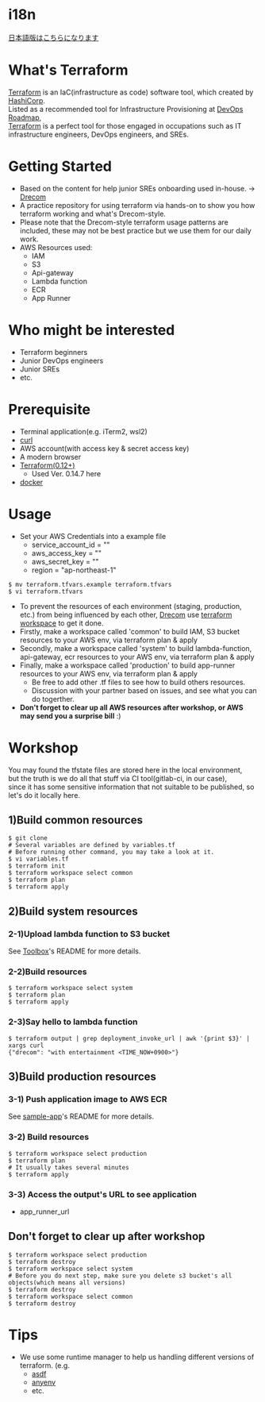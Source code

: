 # i18n
[日本語版はこちらになります](./README_JP.md)
# What's Terraform
[Terraform](https://www.terraform.io/) is an IaC(infrastructure as code) software tool, which created by [HashiCorp](https://www.hashicorp.com/).  
Listed as a recommended tool for Infrastructure Provisioning at [DevOps Roadmap](https://roadmap.sh/devops),   
[Terraform](https://www.terraform.io/) is a perfect tool for those engaged in occupations such as IT infrastructure engineers, DevOps engineers, and SREs.  

# Getting Started
- Based on the content for help junior SREs onboarding used in-house. -> [Drecom](https://drecom.co.jp/)
- A practice repository for using terraform via hands-on to show you how terraform working and what's Drecom-style.
- Please note that the Drecom-style terraform usage patterns are included, these may not be best practice but we use them for our daily work.
- AWS Resources used:
  - IAM
  - S3
  - Api-gateway
  - Lambda function
  - ECR
  - App Runner


# Who might be interested
- Terraform beginners
- Junior DevOps engineers
- Junior SREs
- etc.

# Prerequisite
- Terminal application(e.g. iTerm2, wsl2)
- [curl](https://formulae.brew.sh/formula/curl)
- AWS account(with access key & secret access key)
- A modern browser
- [Terraform(0.12+)](https://www.terraform.io/downloads.html)
  - Used Ver. 0.14.7 here
- [docker](https://docs.docker.com/get-docker/)

# Usage
- Set your AWS Credentials into a example file
  - service_account_id = ""
  - aws_access_key = ""
  - aws_secret_key = ""
  - region = "ap-northeast-1"
```
$ mv terraform.tfvars.example terraform.tfvars
$ vi terraform.tfvars
```

- To prevent the resources of each environment (staging, production, etc.) from being influenced by each other, [Drecom](https://drecom.co.jp/) use [terraform workspace](https://www.terraform.io/docs/language/state/workspaces.html) to get it done.
- Firstly, make a workspace called 'common' to build IAM, S3 bucket resources to your AWS env, via terraform plan & apply
- Secondly, make a workspace called 'system' to build lambda-function, api-gateway, ecr resources to your AWS env, via terraform plan & apply
- Finally, make a workspace called 'production' to build app-runner resources to your AWS env, via terraform plan & apply
    - Be free to add other .tf files to see how to build others resources.
    - Discussion with your partner based on issues, and see what you can do togerther.
- __Don't forget to clear up all AWS resources after workshop, or AWS may send you a surprise bill__ :)


# Workshop
You may found the tfstate files are stored here in the local environment,  
but the truth is we do all that stuff via CI tool(gitlab-ci, in our case),   
since it has some sensitive information that not suitable to be published, so let's do it locally here. 

## 1)Build common resources
```
$ git clone
# Several variables are defined by variables.tf   
# Before running other command, you may take a look at it.  
$ vi variables.tf
$ terraform init
$ terraform workspace select common
$ terraform plan
$ terraform apply
```

## 2)Build system resources
### 2-1)Upload lambda function to S3 bucket
See [Toolbox](https://git.drecom.jp/infrastructure/tool-aws-oss)'s README for more details.

### 2-2)Build resources
```
$ terraform workspace select system
$ terraform plan
$ terraform apply
```

### 2-3)Say hello to lambda function
```
$ terraform output | grep deployment_invoke_url | awk '{print $3}' | xargs curl
{"drecom": "with entertainment <TIME_NOW+0900>"}
```

## 3)Build production resources
### 3-1) Push application image to AWS ECR
See [sample-app](https://git.drecom.jp/infrastructure/tool-aws-oss/sample-app/go)'s README for more details.

### 3-2) Build resources
```
$ terraform workspace select production
$ terraform plan
# It usually takes several minutes
$ terraform apply
```

### 3-3) Access the output's URL to see application
- app_runner_url
## Don't forget to clear up after workshop
```
$ terraform workspace select production
$ terraform destroy
$ terraform workspace select system
# Before you do next step, make sure you delete s3 bucket's all objects(which means all versions)
$ terraform destroy
$ terraform workspace select common
$ terraform destroy
```

# Tips
- We use some runtime manager to help us handling different versions of terraform. (e.g.
  - [asdf](https://asdf-vm.com/)
  - [anyenv](https://anyenv.github.io/)
  - etc.
